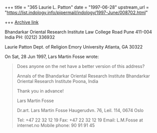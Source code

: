 +++
title = "365 Laurie L. Patton"
date = "1997-06-28"
upstream_url = "https://list.indology.info/pipermail/indology/1997-June/008702.html"

+++
[Archive link](https://list.indology.info/pipermail/indology/1997-June/008702.html)


Bhandarkar Oriental Research Institute
Law College Road
Pune 411-004 India
PH: (0212) 336932

Laurie Patton
Dept. of Religion
Emory University
Atlanta, GA 30322

On Sat, 28 Jun 1997, Lars Martin Fosse wrote:

> Does anyone on the net have a better version of this address?
> 
> Annals of the Bhandarkar Oriental Research Institute
> Bhandarkar Oriental Research Institute
> Poona,
> India
> 
> Thank you in advance!
> 
> Lars Martin Fosse
> 
> 
> Dr.art. Lars Martin Fosse
> Haugerudvn. 76, Leil. 114,
> 0674 Oslo
> 
> Tel: +47 22 32 12 19
> Fax: +47 22 32 12 19
> Email: L.M.Fosse at internet.no
> Mobile phone: 90 91 91 45
> 
> 





